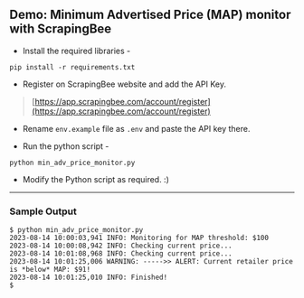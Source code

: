 ## Demo: Minimum Advertised Price (MAP) monitor with ScrapingBee

- Install the required libraries -
```
pip install -r requirements.txt
```

- Register on ScrapingBee website and add the API Key.
> [https://app.scrapingbee.com/account/register](https://app.scrapingbee.com/account/register)

- Rename `env.example` file as `.env` and paste the API key there.

- Run the python script -
```
python min_adv_price_monitor.py
```
- Modify the Python script as required. :)

---

### Sample Output

```
$ python min_adv_price_monitor.py
2023-08-14 10:00:03,941 INFO: Monitoring for MAP threshold: $100
2023-08-14 10:00:08,942 INFO: Checking current price...
2023-08-14 10:01:08,968 INFO: Checking current price...
2023-08-14 10:01:25,006 WARNING: ----->> ALERT: Current retailer price is *below* MAP: $91!
2023-08-14 10:01:25,010 INFO: Finished!
$
```

